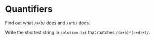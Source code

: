 # Quantifiers

Find out what `/a+b/` does and `/a*b/` does.

Write the shortest string in `solution.txt` that matches `/(a+b)*(c+d)+1/`.
